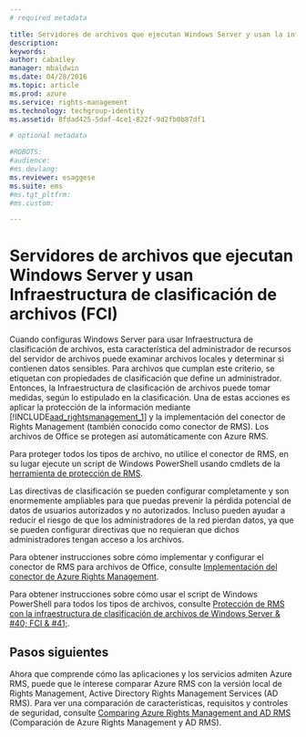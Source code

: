 ```yaml
---
# required metadata

title: Servidores de archivos que ejecutan Windows Server y usan la infraestructura de clasificación de archivos (FCI) | Azure RMS
description:
keywords:
author: cabailey
manager: mbaldwin
ms.date: 04/28/2016
ms.topic: article
ms.prod: azure
ms.service: rights-management
ms.technology: techgroup-identity
ms.assetid: 8fdad425-5daf-4ce1-822f-9d2fb0b87df1

# optional metadata

#ROBOTS:
#audience:
#ms.devlang:
ms.reviewer: esaggese
ms.suite: ems
#ms.tgt_pltfrm:
#ms.custom:

---
```



# Servidores de archivos que ejecutan Windows Server y usan Infraestructura de clasificación de archivos (FCI)

Cuando configuras Windows Server para usar Infraestructura de clasificación de archivos, esta característica del administrador de recursos del servidor de archivos puede examinar archivos locales y determinar si contienen datos sensibles. Para archivos que cumplan este criterio, se etiquetan con propiedades de clasificación que define un administrador. Entonces, la Infraestructura de clasificación de archivos puede tomar medidas, según lo estipulado en la clasificación. Una de estas acciones es aplicar la protección de la información mediante [!INCLUDE[aad_rightsmanagement_1](../includes/aad_rightsmanagement_1_md.md)] y la implementación del conector de Rights Management (también conocido como conector de RMS). Los archivos de Office se protegen así automáticamente con Azure RMS.

Para proteger todos los tipos de archivo, no utilice el conector de RMS, en su lugar ejecute un script de Windows PowerShell usando cmdlets de la [herramienta de protección de RMS](https://www.microsoft.com/en-us/download/details.aspx?id=47256).

Las directivas de clasificación se pueden configurar completamente y son enormemente ampliables para que puedas prevenir la pérdida potencial de datos de usuarios autorizados y no autorizados. Incluso pueden ayudar a reducir el riesgo de que los administradores de la red pierdan datos, ya que se pueden configurar directivas que no requieran que dichos administradores tengan acceso a los archivos.

Para obtener instrucciones sobre cómo implementar y configurar el conector de RMS para archivos de Office, consulte [Implementación del conector de Azure Rights Management](../deploy-use/deploy-rms-connector.md).

Para obtener instrucciones sobre cómo usar el script de Windows PowerShell para todos los tipos de archivos, consulte [Protección de RMS con la infraestructura de clasificación de archivos de Windows Server & #40; FCI & #41;](../rms-client/configure-fci.md).



## Pasos siguientes
Ahora que comprende cómo las aplicaciones y los servicios admiten Azure RMS, puede que le interese comparar Azure RMS con la versión local de Rights Management, Active Directory Rights Management Services (AD RMS). Para ver una comparación de características, requisitos y controles de seguridad, consulte [Comparing Azure Rights Management and AD RMS](compare-azure-rms-ad-rms.md) (Comparación de Azure Rights Management y AD RMS).




<!--HONumber=Apr16_HO3-->


